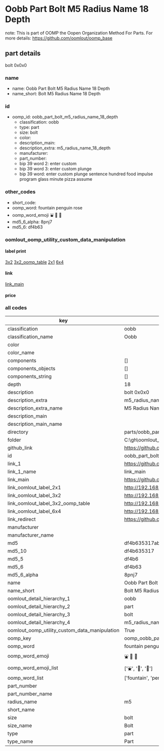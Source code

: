 # Oobb Part Bolt M5 Radius Name 18 Depth  

note: This is part of OOMP the Oopen Organization Method For Parts. For more details: https://github.com/oomlout/oomp_base

##  part details
  



bolt 0x0x0



### name
* name: Oobb Part Bolt M5 Radius Name 18 Depth
* name_short: Bolt M5 Radius Name 18 Depth
### id
* oomp_id: oobb_part_bolt_m5_radius_name_18_depth
  * classification: oobb
  * type: part
  * size: bolt
  * color: 
  * description_main: 
  * description_extra: m5_radius_name_18_depth
  * manufacturer: 
  * part_number: 
  * bip 39 word 2: enter custom
  * bip 39 word 3: enter custom plunge
  * bip 39 word: enter custom plunge sentence hundred food impulse program glass minute pizza assume

### other_codes
* short_code: 
* oomp_word: fountain penguin rose
* oomp_word_emoji :fountain: :penguin: :rose:
* md5_6_alpha: 8pnj7
* md5_6: df4b63






### oomlout_oomp_utility_custom_data_manipulation
#### label print
[3x2](http://192.168.1.245:1112/?label=oomp%208pnj7)
[3x2_oomp_table](http://192.168.1.108:1112/?label=oomp%208pnj7)
[2x1](http://192.168.1.242:1112/?label=oomp%208pnj7)
[6x4](http://192.168.1.55:1112/?label=oomp%208pnj7)    

#### link

[link_main](https://github.com/oomlout/oomlout_oobb_version_4_generated_parts/tree/main/navigation_oomp/oobb/part/bolt//m5_radius_name_18_depth/part)                              

#### price







### all codes 
| key | value |  
| --- | --- |  
| classification | oobb |  
| classification_name | Oobb |  
| color |  |  
| color_name |  |  
| components | [] |  
| components_objects | [] |  
| components_string | [] |  
| depth | 18 |  
| description | bolt 0x0x0 |  
| description_extra | m5_radius_name_18_depth |  
| description_extra_name | M5 Radius Name 18 Depth |  
| description_main |  |  
| description_main_name |  |  
| directory | parts/oobb_part_bolt_m5_radius_name_18_depth |  
| folder | C:\gh\oomlout_oobb_version_4_generated_parts\parts\oobb_part_bolt_m5_radius_name_18_depth |  
| github_link | https://github.com/oomlout/oomlout_oomp_part_src/tree/main/parts/oobb_part_bolt_m5_radius_name_18_depth |  
| id | oobb_part_bolt_m5_radius_name_18_depth |  
| link_1 | https://github.com/oomlout/oomlout_oobb_version_4_generated_parts/tree/main/navigation_oomp/oobb/part/bolt//m5_radius_name_18_depth/part |  
| link_1_name | link_main |  
| link_main | https://github.com/oomlout/oomlout_oobb_version_4_generated_parts/tree/main/navigation_oomp/oobb/part/bolt//m5_radius_name_18_depth/part |  
| link_oomlout_label_2x1 | http://192.168.1.242:1112/?label=oomp%208pnj7 |  
| link_oomlout_label_3x2 | http://192.168.1.245:1112/?label=oomp%208pnj7 |  
| link_oomlout_label_3x2_oomp_table | http://192.168.1.108:1112/?label=oomp%208pnj7 |  
| link_oomlout_label_6x4 | http://192.168.1.55:1112/?label=oomp%208pnj7 |  
| link_redirect | https://github.com/oomlout/oomlout_oobb_version_4_generated_parts/tree/main/parts/hardware_bolt_m5_18 |  
| manufacturer |  |  
| manufacturer_name |  |  
| md5 | df4b635317abee456b379c3f4dcda25b |  
| md5_10 | df4b635317 |  
| md5_5 | df4b6 |  
| md5_6 | df4b63 |  
| md5_6_alpha | 8pnj7 |  
| name | Oobb Part Bolt M5 Radius Name 18 Depth |  
| name_short | Bolt M5 Radius Name 18 Depth |  
| oomlout_detail_hierarchy_1 | oobb |  
| oomlout_detail_hierarchy_2 | part |  
| oomlout_detail_hierarchy_3 | bolt |  
| oomlout_detail_hierarchy_4 | m5_radius_name_18_depth |  
| oomlout_oomp_utility_custom_data_manipulation | True |  
| oomp_key | oomp_oobb_part_bolt_m5_radius_name_18_depth |  
| oomp_word | fountain penguin rose |  
| oomp_word_emoji | :fountain: :penguin: :rose: |  
| oomp_word_emoji_list | [':fountain:', ':penguin:', ':rose:'] |  
| oomp_word_list | ['fountain', 'penguin', 'rose'] |  
| part_number |  |  
| part_number_name |  |  
| radius_name | m5 |  
| short_name |  |  
| size | bolt |  
| size_name | Bolt |  
| type | part |  
| type_name | Part |  
